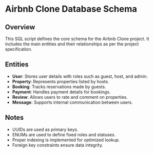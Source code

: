 # Airbnb Clone Database Schema

## Overview

This SQL script defines the core schema for the Airbnb Clone project. It includes the main entities and their relationships as per the project specification.

## Entities

- **User**: Stores user details with roles such as guest, host, and admin.
- **Property**: Represents properties listed by hosts.
- **Booking**: Tracks reservations made by guests.
- **Payment**: Handles payment details for bookings.
- **Review**: Allows users to rate and comment on properties.
- **Message**: Supports internal communication between users.

## Notes

- UUIDs are used as primary keys.
- ENUMs are used to define fixed roles and statuses.
- Proper indexing is implemented for optimized lookup.
- Foreign key constraints ensure data integrity.
